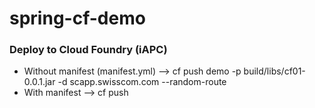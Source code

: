 # spring-cf-demo

### Deploy to Cloud Foundry (iAPC) 

 * Without manifest (manifest.yml)  -->  cf push demo -p build/libs/cf01-0.0.1.jar -d scapp.swisscom.com --random-route
 * With manifest --> cf push 